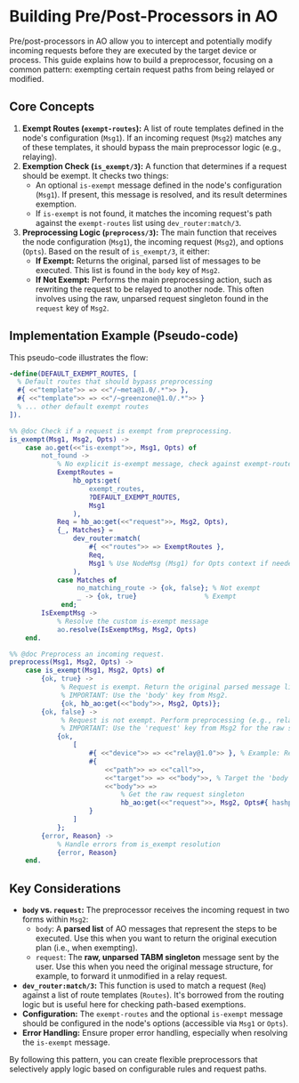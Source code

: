 # Building Pre/Post-Processors in AO

Pre/post-processors in AO allow you to intercept and potentially modify incoming requests before they are executed by the target device or process. This guide explains how to build a preprocessor, focusing on a common pattern: exempting certain request paths from being relayed or modified.

## Core Concepts

1.  **Exempt Routes (`exempt-routes`):** A list of route templates defined in the node's configuration (`Msg1`). If an incoming request (`Msg2`) matches any of these templates, it should bypass the main preprocessor logic (e.g., relaying).
2.  **Exemption Check (`is_exempt/3`):** A function that determines if a request should be exempt. It checks two things:
    *   An optional `is-exempt` message defined in the node's configuration (`Msg1`). If present, this message is resolved, and its result determines exemption.
    *   If `is-exempt` is not found, it matches the incoming request's path against the `exempt-routes` list using `dev_router:match/3`.
3.  **Preprocessing Logic (`preprocess/3`):** The main function that receives the node configuration (`Msg1`), the incoming request (`Msg2`), and options (`Opts`). Based on the result of `is_exempt/3`, it either:
    *   **If Exempt:** Returns the original, parsed list of messages to be executed. This list is found in the `body` key of `Msg2`.
    *   **If Not Exempt:** Performs the main preprocessing action, such as rewriting the request to be relayed to another node. This often involves using the raw, unparsed request singleton found in the `request` key of `Msg2`.

## Implementation Example (Pseudo-code)

This pseudo-code illustrates the flow:

```erlang
-define(DEFAULT_EXEMPT_ROUTES, [
  % Default routes that should bypass preprocessing
  #{ <<"template">> => <<"/~meta@1.0/.*">> },
  #{ <<"template">> => <<"/~greenzone@1.0/.*">> }
  % ... other default exempt routes
]).

%% @doc Check if a request is exempt from preprocessing.
is_exempt(Msg1, Msg2, Opts) ->
    case ao.get(<<"is-exempt">>, Msg1, Opts) of
        not_found ->
            % No explicit is-exempt message, check against exempt-routes
            ExemptRoutes =
                hb_opts:get(
                    exempt_routes,
                    ?DEFAULT_EXEMPT_ROUTES,
                    Msg1
                ),
            Req = hb_ao:get(<<"request">>, Msg2, Opts),
            {_, Matches} =
                dev_router:match(
                    #{ <<"routes">> => ExemptRoutes },
                    Req,
                    Msg1 % Use NodeMsg (Msg1) for Opts context if needed
                ),
            case Matches of
                 no_matching_route -> {ok, false}; % Not exempt
                 _ -> {ok, true}                 % Exempt
             end;
        IsExemptMsg ->
            % Resolve the custom is-exempt message
            ao.resolve(IsExemptMsg, Msg2, Opts)
    end.

%% @doc Preprocess an incoming request.
preprocess(Msg1, Msg2, Opts) ->
    case is_exempt(Msg1, Msg2, Opts) of
        {ok, true} ->
             % Request is exempt. Return the original parsed message list.
             % IMPORTANT: Use the 'body' key from Msg2.
             {ok, hb_ao:get(<<"body">>, Msg2, Opts)};
        {ok, false} ->
             % Request is not exempt. Perform preprocessing (e.g., relay).
             % IMPORTANT: Use the 'request' key from Msg2 for the raw singleton.
            {ok,
                [
                    #{ <<"device">> => <<"relay@1.0">> }, % Example: Relay device
                    #{
                        <<"path">> => <<"call">>,
                        <<"target">> => <<"body">>, % Target the 'body' of the relay message
                        <<"body">> =>
                            % Get the raw request singleton
                            hb_ao:get(<<"request">>, Msg2, Opts#{ hashpath => ignore })
                    }
                ]
            };
        {error, Reason} ->
            % Handle errors from is_exempt resolution
            {error, Reason}
    end.
```

## Key Considerations

*   **`body` vs. `request`:** The preprocessor receives the incoming request in two forms within `Msg2`:
    *   `body`: A **parsed list** of AO messages that represent the steps to be executed. Use this when you want to return the original execution plan (i.e., when exempting).
    *   `request`: The **raw, unparsed TABM singleton** message sent by the user. Use this when you need the original message structure, for example, to forward it unmodified in a relay request.
*   **`dev_router:match/3`:** This function is used to match a request (`Req`) against a list of route templates (`Routes`). It's borrowed from the routing logic but is useful here for checking path-based exemptions.
*   **Configuration:** The `exempt-routes` and the optional `is-exempt` message should be configured in the node's options (accessible via `Msg1` or `Opts`).
*   **Error Handling:** Ensure proper error handling, especially when resolving the `is-exempt` message.

By following this pattern, you can create flexible preprocessors that selectively apply logic based on configurable rules and request paths. 